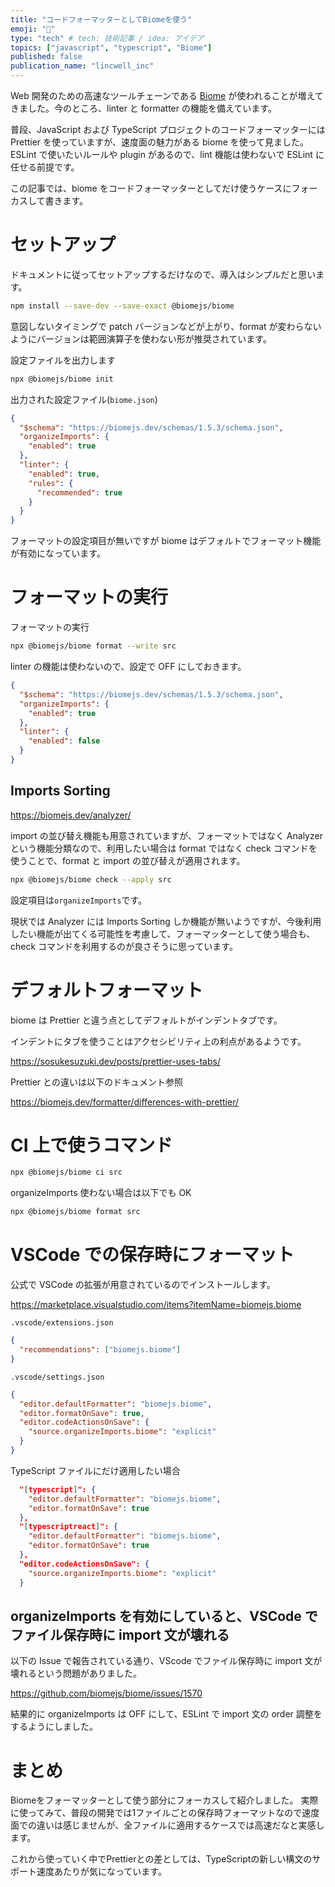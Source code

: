 ```yaml
---
title: "コードフォーマッターとしてBiomeを使う"
emoji: "📎"
type: "tech" # tech: 技術記事 / idea: アイデア
topics: ["javascript", "typescript", "Biome"]
published: false
publication_name: "lincwell_inc"
---
```


Web 開発のための高速なツールチェーンである [Biome](https://biomejs.dev/) が使われることが増えてきました。今のところ、linter と formatter の機能を備えています。

普段、JavaScript および TypeScript プロジェクトのコードフォーマッターには Prettier を使っていますが、速度面の魅力がある biome を使って見ました。ESLint で使いたいルールや plugin があるので、lint 機能は使わないで ESLint に任せる前提です。

この記事では、biome をコードフォーマッターとしてだけ使うケースにフォーカスして書きます。

# セットアップ

ドキュメントに従ってセットアップするだけなので、導入はシンプルだと思います。

```bash
npm install --save-dev --save-exact @biomejs/biome
```

意図しないタイミングで patch バージョンなどが上がり、format が変わらないようにバージョンは範囲演算子を使わない形が推奨されています。

設定ファイルを出力します

```bash
npx @biomejs/biome init
```

出力された設定ファイル(`biome.json`)

```json
{
  "$schema": "https://biomejs.dev/schemas/1.5.3/schema.json",
  "organizeImports": {
    "enabled": true
  },
  "linter": {
    "enabled": true,
    "rules": {
      "recommended": true
    }
  }
}
```

フォーマットの設定項目が無いですが biome はデフォルトでフォーマット機能が有効になっています。

# フォーマットの実行

フォーマットの実行

```bash
npx @biomejs/biome format --write src
```

linter の機能は使わないので、設定で OFF にしておきます。

```json
{
  "$schema": "https://biomejs.dev/schemas/1.5.3/schema.json",
  "organizeImports": {
    "enabled": true
  },
  "linter": {
    "enabled": false
  }
}
```

## Imports Sorting

https://biomejs.dev/analyzer/

import の並び替え機能も用意されていますが、フォーマットではなく Analyzer という機能分類なので、利用したい場合は format ではなく check コマンドを使うことで、format と import の並び替えが適用されます。

```bash
npx @biomejs/biome check --apply src
```

設定項目は`organizeImports`です。

現状では Analyzer には Imports Sorting しか機能が無いようですが、今後利用したい機能が出てくる可能性を考慮して、フォーマッターとして使う場合も、check コマンドを利用するのが良さそうに思っています。

# デフォルトフォーマット

biome は Prettier と違う点としてデフォルトがインデントタブです。

インデントにタブを使うことはアクセシビリティ上の利点があるようです。

https://sosukesuzuki.dev/posts/prettier-uses-tabs/

Prettier との違いは以下のドキュメント参照

https://biomejs.dev/formatter/differences-with-prettier/

# CI 上で使うコマンド

```bash
npx @biomejs/biome ci src
```

organizeImports 使わない場合は以下でも OK

```bash
npx @biomejs/biome format src
```

# VSCode での保存時にフォーマット

公式で VSCode の拡張が用意されているのでインストールします。

https://marketplace.visualstudio.com/items?itemName=biomejs.biome

`.vscode/extensions.json`

```json
{
  "recommendations": ["biomejs.biome"]
}
```

`.vscode/settings.json`

```json
{
  "editor.defaultFormatter": "biomejs.biome",
  "editor.formatOnSave": true,
  "editor.codeActionsOnSave": {
    "source.organizeImports.biome": "explicit"
  }
}
```

TypeScript ファイルにだけ適用したい場合

```json
  "[typescript]": {
    "editor.defaultFormatter": "biomejs.biome",
    "editor.formatOnSave": true
  },
  "[typescriptreact]": {
    "editor.defaultFormatter": "biomejs.biome",
    "editor.formatOnSave": true
  },
  "editor.codeActionsOnSave": {
    "source.organizeImports.biome": "explicit"
  }
```

## organizeImports を有効にしていると、VSCode でファイル保存時に import 文が壊れる

以下の Issue で報告されている通り、VScode でファイル保存時に import 文が壊れるという問題がありました。

https://github.com/biomejs/biome/issues/1570

結果的に organizeImports は OFF にして、ESLint で import 文の order 調整をするようにしました。

# まとめ

Biomeをフォーマッターとして使う部分にフォーカスして紹介しました。
実際に使ってみて、普段の開発では1ファイルごとの保存時フォーマットなので速度面での違いは感じませんが、全ファイルに適用するケースでは高速だなと実感します。

これから使っていく中でPrettierとの差としては、TypeScriptの新しい構文のサポート速度あたりが気になっています。